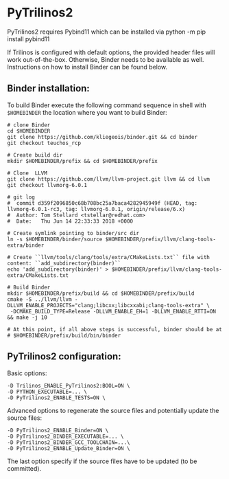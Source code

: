 # PyTrilinos2

PyTrilinos2 requires Pybind11 which can be installed via
python -m pip install pybind11

If Trilinos is configured with default options, the provided header
files will work out-of-the-box. Otherwise, Binder needs to be
available as well. Instructions on how to install Binder can be found
below.

## Binder installation:

To build Binder execute the following command sequence in shell with `$HOMEBINDER` the location where you want to build Binder:

```
# clone Binder
cd $HOMEBINDER
git clone https://github.com/kliegeois/binder.git && cd binder
git checkout teuchos_rcp

# Create build dir
mkdir $HOMEBINDER/prefix && cd $HOMEBINDER/prefix

# Clone  LLVM
git clone https://github.com/llvm/llvm-project.git llvm && cd llvm
git checkout llvmorg-6.0.1

# git log
#  commit d359f2096850c68b708bc25a7baca4282945949f (HEAD, tag: llvmorg-6.0.1-rc3, tag: llvmorg-6.0.1, origin/release/6.x)
#  Author: Tom Stellard <tstellar@redhat.com>
#  Date:   Thu Jun 14 22:33:33 2018 +0000

# Create symlink pointing to binder/src dir
ln -s $HOMEBINDER/binder/source $HOMEBINDER/prefix/llvm/clang-tools-extra/binder

# Create ``llvm/tools/clang/tools/extra/CMakeLists.txt`` file with content: ``add_subdirectory(binder)``
echo 'add_subdirectory(binder)' > $HOMEBINDER/prefix/llvm/clang-tools-extra/CMakeLists.txt

# Build Binder
mkdir $HOMEBINDER/prefix/build && cd $HOMEBINDER/prefix/build
cmake -S ../llvm/llvm -DLLVM_ENABLE_PROJECTS="clang;libcxx;libcxxabi;clang-tools-extra" \
 -DCMAKE_BUILD_TYPE=Release -DLLVM_ENABLE_EH=1 -DLLVM_ENABLE_RTTI=ON && make -j 10

# At this point, if all above steps is successful, binder should be at
# $HOMEBINDER/prefix/build/bin/binder
```

## PyTrilinos2 configuration:

Basic options:
```
-D Trilinos_ENABLE_PyTrilinos2:BOOL=ON \
-D PYTHON_EXECUTABLE=... \
-D PyTrilinos2_ENABLE_TESTS=ON \
```
Advanced options to regenerate the source files and potentially update the source files:
```
-D PyTrilinos2_ENABLE_Binder=ON \
-D PyTrilinos2_BINDER_EXECUTABLE=... \
-D PyTrilinos2_BINDER_GCC_TOOLCHAIN=...\
-D PyTrilinos2_ENABLE_Update_Binder=ON \
```
The last option specify if the source files have to be updated (to be committed).
